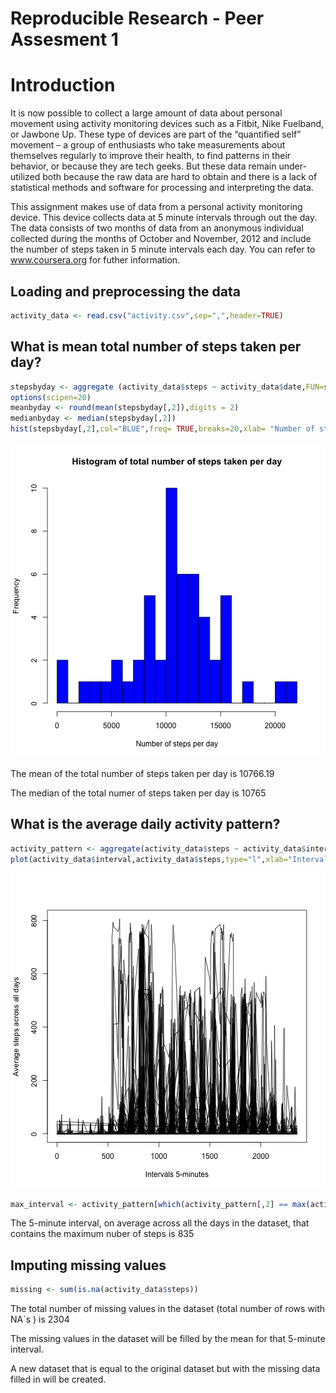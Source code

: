Reproducible Research - Peer Assesment 1
========================================================

# Introduction

It is now possible to collect a large amount of data about personal movement using activity monitoring devices such as a Fitbit, Nike Fuelband, or Jawbone Up. These type of devices are part of the “quantified self” movement – a group of enthusiasts who take measurements about themselves regularly to improve their health, to find patterns in their behavior, or because they are tech geeks. But these data remain under-utilized both because the raw data are hard to obtain and there is a lack of statistical methods and software for processing and interpreting the data.

This assignment makes use of data from a personal activity monitoring device. This device collects data at 5 minute intervals through out the day. The data consists of two months of data from an anonymous individual collected during the months of October and November, 2012 and include the number of steps taken in 5 minute intervals each day.
You can refer to www.coursera.org for futher information.


## Loading and preprocessing the data



```r
activity_data <- read.csv("activity.csv",sep=",",header=TRUE)
```

## What is mean total number of steps taken per day?


```r
stepsbyday <- aggregate (activity_data$steps ~ activity_data$date,FUN=sum )
options(scipen=20)
meanbyday <- round(mean(stepsbyday[,2]),digits = 2)
medianbyday <- median(stepsbyday[,2])
hist(stepsbyday[,2],col="BLUE",freq= TRUE,breaks=20,xlab= "Number of steps per day",main = "Histogram of total number of steps taken per day")
```

![plot of chunk mean_median](figure/mean_median.png) 

The mean of the total number of steps taken per day is 10766.19

The median of the total numer of steps taken per day is 10765
 
## What is the average daily activity pattern?


```r
activity_pattern <- aggregate(activity_data$steps ~ activity_data$interval,FUN=mean)
plot(activity_data$interval,activity_data$steps,type="l",xlab="Intervals 5-minutes",ylab="Average steps across all days")
```

![plot of chunk activity_pattern](figure/activity_pattern.png) 

```r
max_interval <- activity_pattern[which(activity_pattern[,2] == max(activity_pattern[,2])),1]
```
  
The 5-minute interval, on average across all the days in the dataset, that contains the maximum nuber of steps is 835

## Imputing missing values

```r
missing <- sum(is.na(activity_data$steps))
```


The total number of missing values in the dataset (total number of rows with NA´s ) is 2304

The missing values in the dataset will be filled by the mean for that 5-minute interval.

A new dataset that is equal to the original dataset but with the missing data filled in will be created.



